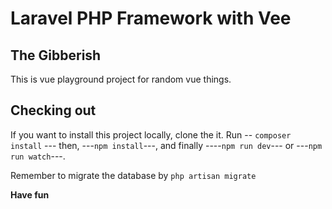 # Laravel PHP Framework with Vee

## The Gibberish 
This is vue playground project for random vue things. 
## Checking out
If you want to install this project locally, clone the it. Run -- `composer install` --- then,
---`npm install`---, and finally ----`npm run dev`--- or ---`npm run watch`---.

Remember to migrate the database by `php artisan migrate`

**Have fun**